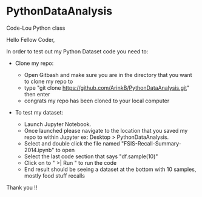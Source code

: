 # PythonDataAnalysis
Code-Lou Python class

Hello Fellow Coder,

In order to test out my Python Dataset code you need to:
- Clone my repo:
  - Open Gitbash and make sure you are in the directory that you want to clone my repo to
  - type "git clone https://github.com/ArinkB/PythonDataAnalysis.git" then enter
  - congrats my repo has been cloned to your local computer
 
- To test my dataset:
  - Launch Jupyter Notebook.
  - Once launched please navigate to the location that you saved my repo to within Jupyter ex: Desktop > PythonDataAnalysis.
  - Select and double click the file named "FSIS-Recall-Summary-2014.ipynb" to open
  - Select the last code section that says "df.sample(10)"
  - Click on  to " >| Run " to run the code
  - End result should be seeing a dataset at the bottom with 10 samples, mostly food stuff recalls

Thank you !!
